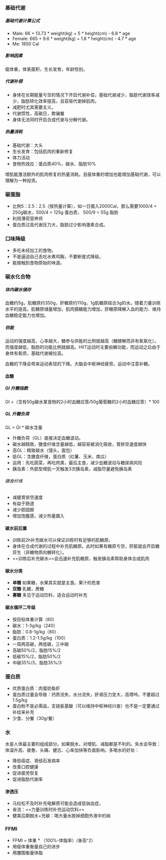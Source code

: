 ### 基础代谢

##### 基础代谢计算公式

* Male: 66 + 13.73 * weight(kg) + 5 * height(cm) - 6.8 * age
* Female: 665 + 9.6 * weight(kg) + 1.8 * height(cm) - 4.7 * age
* Me: 1850 Cal

##### 影响因素

瘦体重，体表面积，生长发育，年龄性别。

##### 代谢补偿

* 身体在长期能量亏空的情况下开启代谢补偿，基础代谢减少，脂肪代谢效率减少，脂肪转化效率提高，且容易代谢掉肌肉。
* 减肥时尤其需要主义。
* 代谢惯性，高碳日，欺骗餐
* 身体无法同时开启合成代谢与分解代谢。

##### 热量消耗

* 基础代谢：大头
* 生长发育：包括肌肉的重新修复
* 体力活动
* 食物热效应：蛋白质40%，碳水、脂肪10%

增肌能激活额外的肌肉修复的热量消耗。且瘦体重的增加也能增加基础代谢，可以理解为一种投资。

### 碳蛋脂

* 比例5：2.5：2.5（按热量计算），如一日摄入2000Cal，那么需要1000/4 = 250g碳水，500/4 = 125g 蛋白质， 500/9 = 55g 脂肪
* 利用薄荷营养师
* 蛋白质过高代谢压力大，脂肪过少影响激素合成。

### 口味降级

* 多吃未经加工的食物。
* 不是逼迫自己去吃水煮鸡胸，不要断崖式降级。
* 能接触到食物原始的味道。

### 碳水化合物

##### 体内碳水储存

血糖约5g，肌糖原约350g，肝糖原约110g。1g肌糖原结合3g的水。随着力量训练水平的提高，肌糖原储量增加，肌肉摄糖能力增加，肝糖原降解入血的能力、维持血糖稳定能力也增加。

##### 供能

运动的强度越高，心率越大，糖参与供能的比例就越高（糖酵解而非有氧氧化）。而强度越低，脂肪的功能比例就越高。HIIT运动时主要由糖功能，而运动之后由于身体有氧债，基础代谢被拉高。

血糖的下降会带来运动表现的下降。大脑会中枢神经疲劳。运动中注意补糖。

#### 血糖

##### GI 升糖指数

GI =（含有50g碳水某食物的2小时血糖应答/50g葡萄糖的2小时血糖应答）* 100

##### GL 升糖负荷

GL = GI * 碳水含量

* 升糖负荷（GL）直接决定血糖波动。 
* 碳水越精致，膳食纤维含量越低，越容易被消化吸收，胃排空速度越快
* 高GL：精致碳水（馒头，面包）
* 低GL：含膳食纤维，蛋白质（红薯、玉米、南瓜）
* 运用：先吃蔬菜，再吃肉类，最后主食，减少血糖波动与糖尿病风险
* 胰岛素：外胚型增肌一天触发3次胰岛素，减脂尽量避免胰岛素

###### 膳食纤维

* 减缓胃排空速度
* 有益于肠道
* 减少胆固醇
* 增加饱腹感，减少热量摄入

#### 碳水前后置

* 训练前2h补充碳水可以保证训练时有足够的肌糖原。
* 身体在合成代谢的过程中补充肌糖原。此时如果有糖原亏空，肝脏就会开启糖异生（非糖物质向糖转化）。
* ==训练后补充碳水==会迅速补充肌糖原，触发胰岛素帮助身体合成肌肉

#### 碳水分类

* **单糖** 如果糖，水果其实就是主食。果汁的危害
* **双糖** 乳糖，蔗糖
* **寡糖** 多见于运动饮料，适合运动时补充

#### 碳水循环二年级

* 按目标体重计算（80）
* 碳水：1-3g/kg（240）
* 脂肪：0.8-1g/kg（80）
* 蛋白质：1.2-1.5g/kg（100）
* 一周两高碳，两低碳，三中碳
* 高碳50%/2，脂肪15%/2
* 低碳15%/2，脂肪50%/2
* 中碳35%/3，脂肪35%/3

### 蛋白质

* 优质蛋白质：肉蛋奶鱼虾
* 蛋白质过量会导致：钙质流失，水分流失，肝肾压力变大，高嘌呤。不要超过1.5g/kg
* 蛋白粉不是必需品，支链氨基酸（可以维持中枢神经兴奋）也不是一定要通过补给来补充
* 少食、分餐（30g/餐）

### 水

水是人体最主要的组成部分。如果脱水，对增肌、减脂都是不利的。失水会导致：体温升高、疲惫、头痛、健忘、心率加快等负面影响。多喝水的好处：

* 降低癌症、肾结石发病率
* 改善口腔健康
* 促进疲劳恢复
* 促进脂肪代谢率

#### 渗透压

* 马拉松不及时补充电解质可能会造成低钠血症。
* 省流：==力量训练时补充运动饮料==
* 健美后期脱水+充碳：喝大量水脱掉细胞外液中的纳

### FFMI

* FFMI = 体重 * （100%-体脂率）/身高^2）
* 用瘦体重衡量自己的进步
* 用腰围衡量体脂  